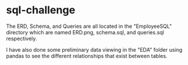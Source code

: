 # sql-challenge
The ERD, Schema, and Queries are all located in the "EmployeeSQL" directory which are named ERD.png, schema.sql, and queries.sql respectively.

I have also done some preliminary data viewing in the "EDA" folder using pandas to see the different relationships that exist between tables.
